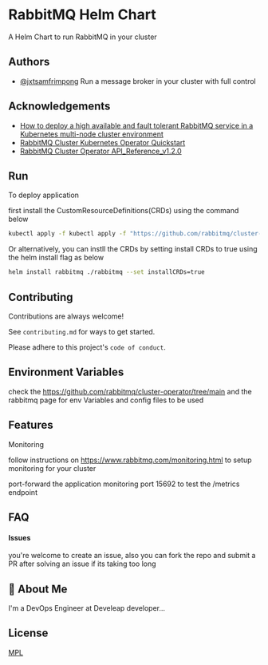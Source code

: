 
# RabbitMQ Helm Chart

A Helm Chart to run RabbitMQ in your cluster



## Authors

- [@jxtsamfrimpong](https://github.com/jxtSamFrimpong)
Run a message broker in your cluster with full control

## Acknowledgements

 - [How to deploy a high available and fault tolerant RabbitMQ service in a Kubernetes multi-node cluster environment](https://medium.com/@paolo.gazzola/deploy-a-rabbitmq-cluster-in-an-on-premise-kubernetes-multi-node-cluster-enviroment-5dd71d84dafc)
 - [RabbitMQ Cluster Kubernetes Operator Quickstart](https://www.rabbitmq.com/kubernetes/operator/quickstart-operator.html)
 - [RabbitMQ Cluster Operator API_Reference_v1.2.0](https://github.com/rabbitmq/cluster-operator/wiki/API_Reference_v1.2.0)

 





## Run

To deploy application

first install the CustomResourceDefinitions(CRDs) using the command below

```bash
kubectl apply -f kubectl apply -f "https://github.com/rabbitmq/cluster-operator/releases/latest/download/cluster-operator.yml"
```

Or alternatively, you can instll the CRDs by setting install CRDs to true using the helm install flag as below 
```bash
helm install rabbitmq ./rabbitmq --set installCRDs=true
```





## Contributing

Contributions are always welcome!

See `contributing.md` for ways to get started.

Please adhere to this project's `code of conduct`.




## Environment Variables

check the https://github.com/rabbitmq/cluster-operator/tree/main and the rabbitmq page for env Variables and config files to be used



## Features

Monitoring

follow instructions on https://www.rabbitmq.com/monitoring.html to setup monitoring for your cluster

port-forward the application monitoring port 15692 to test the /metrics endpoint 




## FAQ

#### Issues

you're welcome to create an issue, also you can fork the repo and submit a PR after solving an issue if its taking too long








## 🚀 About Me
I'm a DevOps Engineer at Develeap developer...


## License

[MPL](https://www.logo.wine/a/logo/Mozilla_Public_License/Mozilla_Public_License-Logo.wine.svg)

